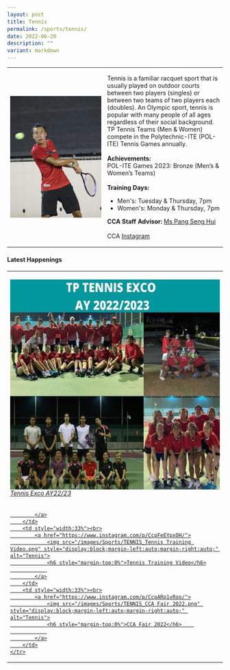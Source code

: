 ```yaml
---
layout: post
title: Tennis
permalink: /sports/tennis/
date: 2022-06-20
description: ""
variant: markdown
---
```

<table>
    <tbody><tr>
        <td style="width:45%"><img src="/images/Sports/TENNIS.png" style="display:block;margin-left:auto;margin-right:auto;" alt="Tennis"></td>
        <td>
            <p>
                Tennis is a familiar racquet sport that is usually played on outdoor courts between two players (singles) or between two teams of two players each (doubles). An Olympic sport, tennis is popular with many people of all ages regardless of their social background. TP Tennis Teams (Men &amp; Women) compete in the Polytechnic-ITE (POL-ITE) Tennis Games annually.<br>
                <br>
                <b>Achievements:</b><br>
                POL-ITE Games 2023: Bronze (Men’s &amp; Women’s Teams)<br>
                <br>
                <b>Training Days:</b><br>
                </p><ul>
                    <li>Men's: Tuesday &amp; Thursday, 7pm</li>
                    <li>Women's: Monday &amp; Thursday, 7pm</li>
                </ul>
            <p></p>
            <p>
               <b>CCA Staff Advisor:</b> <a href="mailto:Pang_Seng_Hui@tp.edu.sg">Ms Pang Seng Hui</a><br>
               <br>
               CCA <a href="https://www.instagram.com/tp_tennis">Instagram</a>
            </p>
        </td>
    </tr>
</tbody></table>

#### Latest Happenings

<table>
    <tbody><tr>
        <td style="width:33%"><br>
            <a href="https://www.instagram.com/p/CcrtFWTJU36/">
                <img src="/images/Sports/TENNIS_Tennis Exco AY22-23.png" style="display:block;margin-left:auto;margin-right:auto;" alt="Tennis">
                <h6 style="margin-top:0%">Tennis Exco AY22/23</h6>
                
            </a>
        </td>
        <td style="width:33%"><br>
            <a href="https://www.instagram.com/p/CcpFeEYpxOH/">
                <img src="/images/Sports/TENNIS_Tennis Training Video.png" style="display:block;margin-left:auto;margin-right:auto;" alt="Tennis">
                <h6 style="margin-top:0%">Tennis Training Video</h6>
                
            </a>
        </td>
        <td style="width:33%"><br>
            <a href="https://www.instagram.com/p/CcpARp1vRoo/">
                <img src="/images/Sports/TENNIS_CCA Fair 2022.png" style="display:block;margin-left:auto;margin-right:auto;" alt="Tennis">
                <h6 style="margin-top:0%">CCA Fair 2022</h6>    
                
            </a>
        </td>
    </tr>
</tbody></table>